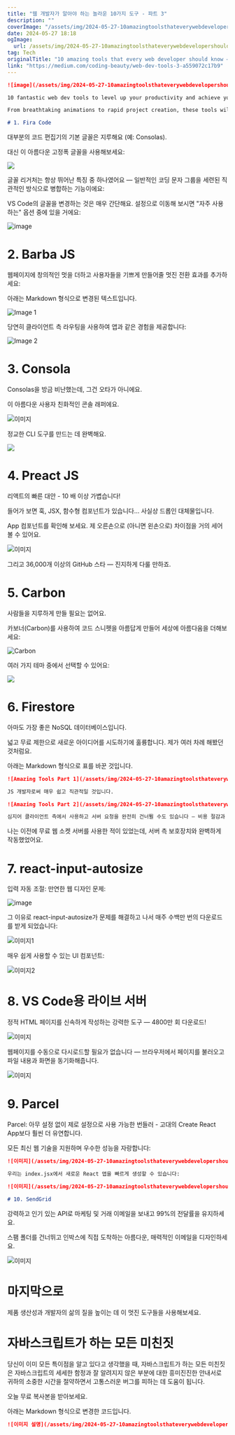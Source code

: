 ```yaml
---
title: "웹 개발자가 알아야 하는 놀라운 10가지 도구 - 파트 3"
description: ""
coverImage: "/assets/img/2024-05-27-10amazingtoolsthateverywebdevelopershouldknowPart3_0.png"
date: 2024-05-27 18:18
ogImage: 
  url: /assets/img/2024-05-27-10amazingtoolsthateverywebdevelopershouldknowPart3_0.png
tag: Tech
originalTitle: "10 amazing tools that every web developer should know — Part 3"
link: "https://medium.com/coding-beauty/web-dev-tools-3-a559072c17b9"
---
```



```markdown
![image](/assets/img/2024-05-27-10amazingtoolsthateverywebdevelopershouldknowPart3_0.png)

10 fantastic web dev tools to level up your productivity and achieve your coding goals faster than ever.

From breathtaking animations to rapid project creation, these tools will boost your workflow and make a lot of things easier.

# 1. Fira Code
```

<div class="content-ad"></div>

대부분의 코드 편집기의 기본 글꼴은 지루해요 (예: Consolas).

대신 이 아름다운 고정폭 글꼴을 사용해보세요:

![](/assets/img/2024-05-27-10amazingtoolsthateverywebdevelopershouldknowPart3_1.png)

글꼴 리거처는 항상 뛰어난 특징 중 하나였어요 — 일반적인 코딩 문자 그룹을 세련된 직관적인 방식으로 병합하는 기능이에요:

<div class="content-ad"></div>

VS Code의 글꼴을 변경하는 것은 매우 간단해요. 설정으로 이동해 보시면 "자주 사용하는" 옵션 중에 있을 거에요:

![image](/assets/img/2024-05-27-10amazingtoolsthateverywebdevelopershouldknowPart3_2.png)

# 2. Barba JS

웹페이지에 창의적인 멋을 더하고 사용자들을 기쁘게 만들어줄 멋진 전환 효과를 추가하세요:

<div class="content-ad"></div>

아래는 Markdown 형식으로 변경된 텍스트입니다.

![Image 1](https://miro.medium.com/v2/resize:fit:1400/0*X8tn7Y3ovmldXD_B.gif)

당연히 클라이언트 측 라우팅을 사용하여 앱과 같은 경험을 제공합니다:

![Image 2](https://miro.medium.com/v2/resize:fit:1400/0*hR4-kwV-JDKmMfW2.gif)

# 3. Consola

<div class="content-ad"></div>

Consolas을 방금 비난했는데, 그건 오타가 아니에요.

이 아름다운 사용자 친화적인 콘솔 래퍼에요.

![이미지](/assets/img/2024-05-27-10amazingtoolsthateverywebdevelopershouldknowPart3_3.png)

정교한 CLI 도구를 만드는 데 완벽해요.

<div class="content-ad"></div>

<img src="/assets/img/2024-05-27-10amazingtoolsthateverywebdevelopershouldknowPart3_4.png" />

# 4. Preact JS

리액트의 빠른 대안 - 10 배 이상 가볍습니다!

들어가 보면 훅, JSX, 함수형 컴포넌트가 있습니다... 사실상 드롭인 대체물입니다.

<div class="content-ad"></div>

App 컴포넌트를 확인해 보세요. 제 오른손으로 (아니면 왼손으로) 차이점을 거의 세어볼 수 있어요.

![이미지](/assets/img/2024-05-27-10amazingtoolsthateverywebdevelopershouldknowPart3_5.png)

그리고 36,000개 이상의 GitHub 스타 — 진지하게 다룰 만하죠.

# 5. Carbon

<div class="content-ad"></div>

사람들을 지루하게 만들 필요는 없어요. 

카보너(Carbon)를 사용하여 코드 스니펫을 아름답게 만들어 세상에 아름다움을 더해보세요:

![Carbon](/assets/img/2024-05-27-10amazingtoolsthateverywebdevelopershouldknowPart3_6.png)

여러 가지 테마 중에서 선택할 수 있어요:

<div class="content-ad"></div>

<img src="/assets/img/2024-05-27-10amazingtoolsthateverywebdevelopershouldknowPart3_7.png" />

# 6. Firestore

아마도 가장 좋은 NoSQL 데이터베이스입니다.

넓고 무료 제한으로 새로운 아이디어를 시도하기에 훌륭합니다. 제가 여러 차례 해봤던 것처럼요.

<div class="content-ad"></div>

아래는 Markdown 형식으로 표를 바꾼 것입니다.

```markdown
![Amazing Tools Part 1](/assets/img/2024-05-27-10amazingtoolsthateverywebdevelopershouldknowPart3_8.png)

JS 개발자로써 매우 쉽고 직관적일 것입니다.

![Amazing Tools Part 2](/assets/img/2024-05-27-10amazingtoolsthateverywebdevelopershouldknowPart3_9.png)

심지어 클라이언트 측에서 사용하고 서버 요청을 완전히 건너뛸 수도 있습니다 — 비용 절감과 앱 성능 향상을 도모할 수 있습니다.
```

<div class="content-ad"></div>

나는 이전에 무료 웹 소켓 서버를 사용한 적이 있었는데, 서버 측 보호장치와 완벽하게 작동했었어요.

# 7. react-input-autosize

입력 자동 조절: 만연한 웹 디자인 문제: 

![image](https://miro.medium.com/v2/resize:fit:1400/0*piupw_8S7ljNmEAL.gif)

<div class="content-ad"></div>

그 이유로 react-input-autosize가 문제를 해결하고 나서 매주 수백만 번의 다운로드를 받게 되었습니다:

![이미지1](/assets/img/2024-05-27-10amazingtoolsthateverywebdevelopershouldknowPart3_10.png)

매우 쉽게 사용할 수 있는 UI 컴포넌트:

![이미지2](/assets/img/2024-05-27-10amazingtoolsthateverywebdevelopershouldknowPart3_11.png)

<div class="content-ad"></div>

# 8. VS Code용 라이브 서버

정적 HTML 페이지를 신속하게 작성하는 강력한 도구 — 4800만 회 다운로드!

![이미지](/assets/img/2024-05-27-10amazingtoolsthateverywebdevelopershouldknowPart3_12.png)

웹페이지를 수동으로 다시로드할 필요가 없습니다 — 브라우저에서 페이지를 불러오고 파일 내용과 화면을 동기화해줍니다.

<div class="content-ad"></div>

![이미지](https://miro.medium.com/v2/resize:fit:1400/0*XyzPx0jn9viCwfGa.gif)

# 9. Parcel

Parcel: 아무 설정 없이 제로 설정으로 사용 가능한 번들러 - 고대의 Create React App보다 훨씬 더 유연합니다.

모든 최신 웹 기술을 지원하며 우수한 성능을 자랑합니다:

<div class="content-ad"></div>

```markdown
![이미지](/assets/img/2024-05-27-10amazingtoolsthateverywebdevelopershouldknowPart3_13.png)

우리는 index.jsx에서 새로운 React 앱을 빠르게 생성할 수 있습니다:

![이미지](/assets/img/2024-05-27-10amazingtoolsthateverywebdevelopershouldknowPart3_14.png)

# 10. SendGrid
```

<div class="content-ad"></div>

강력하고 인기 있는 API로 마케팅 및 거래 이메일을 보내고 99%의 전달률을 유지하세요.

스팸 폴더를 건너뛰고 인박스에 직접 도착하는 아름다운, 매력적인 이메일을 디자인하세요.

![이미지](/assets/img/2024-05-27-10amazingtoolsthateverywebdevelopershouldknowPart3_15.png)

# 마지막으로

<div class="content-ad"></div>

제품 생산성과 개발자의 삶의 질을 높이는 데 이 멋진 도구들을 사용해보세요.

# 자바스크립트가 하는 모든 미친짓

당신이 이미 모든 특이점을 알고 있다고 생각했을 때,
자바스크립트가 하는 모든 미친짓은 자바스크립트의 세세한 함정과 잘 알려지지 않은 부분에 대한 흥미진진한 안내서로 귀하의 소중한 시간을 절약하면서 고통스러운 버그를 피하는 데 도움이 됩니다.

오늘 무료 복사본을 받아보세요.

<div class="content-ad"></div>

아래는 Markdown 형식으로 변경한 코드입니다.

```markdown
![이미지 설명](/assets/img/2024-05-27-10amazingtoolsthateverywebdevelopershouldknowPart3_16.png)
```
